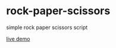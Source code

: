 # rock-paper-scissors
simple rock paper scissors script 

[live demo](https://pjaxon999.github.io/rock-paper-scissors/)
